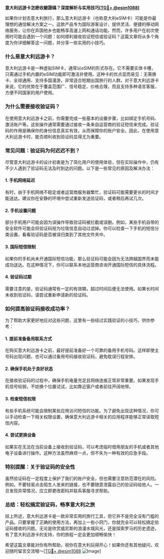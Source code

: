 **意大利远游卡怎麽收驗證碼？深度解析与实用技巧[[TG💪+ @esim1088](https://t.me/s/esim1088)]**

如果你计划去意大利旅行，那么意大利远游卡（也称意大利eSIM卡）可能是你最理想的通信解决方案之一。这款产品专为国际游客设计，提供灵活、便捷的移动网络服务，让你在异国他乡也能畅享高速上网和通话功能。然而，许多用户在初次使用时可能会遇到一个问题：如何顺利接收验证短信或验证码？这篇文章将从多个角度为你详细解答这一问题，并分享一些实用的小技巧。

### **什么是意大利远游卡？**

意大利远游卡是一种虚拟SIM卡，通常以eSIM的形式存在。它不需要实体卡槽，只需通过手机内置的eSIM功能即可激活并使用。这种卡的优点显而易见：无需换卡、全球通用、支持多国漫游，非常适合短期出国旅行的人群。对于意大利远游卡来说，它的优势在于覆盖范围广、信号稳定、价格合理，而且支持多种语言客服，方便不同国家的用户使用。

### **为什么需要接收验证码？**

在使用意大利远游卡之前，你需要完成一些基本的设置步骤，比如绑定手机号码、激活账户等。这些操作通常需要通过接收一条来自运营商的验证短信来完成。验证码的作用是确保你的身份信息真实有效，从而保障你的账户安全。因此，在使用意大利远游卡时，能否顺利收到验证码显得尤为重要。

### **常见问题：验证码为何迟迟不到？**

尽管意大利远游卡的设计初衷是为了简化用户的使用体验，但在实际操作中，仍有不少人遇到了验证码无法及时到达的问题。以下是一些常见的原因及解决办法：

#### **1. 手机网络延迟**
有时，由于手机网络不稳定或者运营商服务器繁忙，验证码可能需要更长的时间才能送达。建议你在安静的环境中尝试重新发送验证码，或者稍后再试几次。

#### **2. 手机设置问题**
部分手机用户可能会因为误操作导致验证码被拦截或误删。例如，某些手机自带的安全软件可能会将验证码视为垃圾信息自动过滤掉。你可以检查一下手机的短信分类设置，看看验证码是否被误归类到了其他文件夹中。

#### **3. 国际短信限制**
如果你的手机尚未开通国际短信功能，那么验证码可能会因为无法跨越国界而未能成功送达。在这种情况下，你可以联系本地运营商咨询开通国际短信的具体流程。

#### **4. 验证码过期**
需要注意的是，验证码通常有一定的有效期，超过时间后便无法使用。如果长时间未收到验证码，请尝试重新申请新的验证码。

### **如何提高验证码接收成功率？**

为了帮助大家更好地应对这些问题，这里有一些经过实践验证的小技巧，供你参考：

#### **1. 提前准备备用联系方式**
在购买意大利远游卡之前，最好提前准备好一个可靠的备用手机号码。这样即使主号码出现问题，也可以通过备用号码接收验证码，避免耽误行程安排。

#### **2. 确保手机处于良好状态**
在接收验证码的过程中，确保手机电量充足且网络连接正常非常重要。如果发现手机信号较弱，不妨换个位置试试，比如靠近窗户或者前往开阔地带。

#### **3. 检查短信权限**
有些手机系统可能会限制某些应用访问短信的功能。为了避免出现这种情况，你可以手动检查一下相关权限设置，确保意大利远游卡相关的应用程序能够正常读取短信内容。

#### **4. 尝试更换设备**
如果实在无法在当前设备上接收到验证码，可以考虑临时借用朋友的手机或者其他电子设备进行操作。这种方法虽然麻烦一点，但不失为一种有效的应急手段。

### **特别提醒：关于验证码的安全性**

虽然验证码在一定程度上保护了我们的账户安全，但也需要注意防范潜在的风险。例如，不要轻易点击陌生人发来的链接，也不要随意泄露自己的验证码给他人。一旦发现异常情况，应立即更改密码并联系客服寻求帮助。

### **总结：轻松搞定验证码，畅享意大利之旅**

综上所述，意大利远游卡是一款非常实用的旅行工具，但它并不是完全没有门槛的产品。只要掌握了正确的使用方法，再加上一些小窍门，你就完全可以轻松搞定验证码接收的问题。无论是欣赏威尼斯的浪漫水城风光，还是探索罗马的历史遗迹，有了意大利远游卡的支持，你的旅程一定会更加顺畅愉快！

希望这篇文章能对你有所帮助，祝你在意大利玩得开心！如果你还有其他疑问，欢迎随时留言交流哦～[[TG💪+ @esim1088](https://t.me/s/esim1088) ![Image](https://i.postimg.cc/4NQfJmqS/Snipaste-2025-05-13-00-14-12.png)]